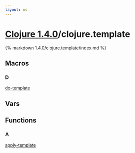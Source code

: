 ```yaml
---
layout: ns
---
```

# [Clojure 1.4.0](../)/clojure.template

{% markdown 1.4.0/clojure.template/index.md %}

## Macros

### D

[do-template](./do_DASH_template/)


## Vars



## Functions

### A

[apply-template](./apply_DASH_template/)
